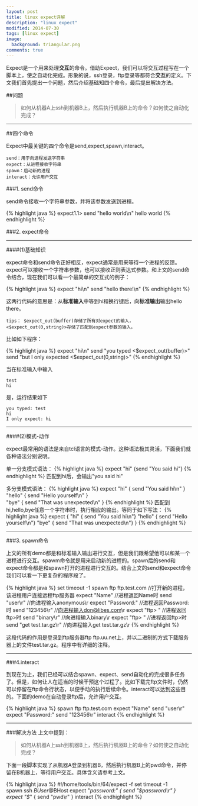 ```yaml
---
layout: post
title: linux expect详解
description: "linux expect"
modified: 2014-07-30
tags: [linux expect]
image:
  background: triangular.png
comments: true
---
```


Expect是一个用来处理**交互**的命令。借助Expect，我们可以将交互过程写在一个脚本上，使之自动化完成。形象的说，ssh登录，ftp登录等都符合**交互**的定义。下文我们首先提出一个问题，然后介绍基础知四个命令，最后提出解决方法。

##问题

>如何从机器A上ssh到机器B上，然后执行机器B上的命令？如何使之自动化完成？

---

##四个命令

Expect中最关键的四个命令是send,expect,spawn,interact。

```
send：用于向进程发送字符串
expect：从进程接收字符串
spawn：启动新的进程
interact：允许用户交互
```

###1. send命令

send命令接收一个字符串参数，并将该参数发送到进程。

{% highlight java %}
expect1.1> send "hello world\n"
hello world
{% endhighlight  %}


###2. expect命令

-----

####(1)基础知识

expect命令和send命令正好相反，expect通常是用来等待一个进程的反馈。expect可以接收一个字符串参数，也可以接收正则表达式参数。和上文的send命令结合，现在我们可以看一个最简单的交互式的例子：

{% highlight java %}
expect "hi\n"
send "hello there!\n"
{% endhighlight  %}

这两行代码的意思是：从**标准输入**中等到hi和换行键后，向**标准输出**输出hello there。

```
tips： $expect_out(buffer)存储了所有对expect的输入，<$expect_out(0,string)>存储了匹配到expect参数的输入。
```

比如如下程序：

{% highlight java %}
expect "hi\n"
send "you typed <$expect_out(buffer)>"
send "but I only expected <$expect_out(0,string)>"
{% endhighlight  %}

当在标准输入中输入

```
test
hi
```

是，运行结果如下

```
you typed: test
hi
I only expect: hi
```

------

####(2)模式-动作


expect最常用的语法是来自tcl语言的模式-动作。这种语法极其灵活，下面我们就各种语法分别说明。

单一分支模式语法：
{% highlight java %}
expect "hi" {send "You said hi"}
{% endhighlight  %}
匹配到hi后，会输出"you said hi"


多分支模式语法：
{% highlight java %}
expect "hi" { send "You said hi\n" } \
"hello" { send "Hello yourself\n" } \
"bye" { send "That was unexpected\n" }
{% endhighlight  %}
匹配到hi,hello,bye任意一个字符串时，执行相应的输出。等同于如下写法：
{% highlight java %}
expect {
"hi" { send "You said hi\n"}
"hello" { send "Hello yourself\n"}
"bye" { send "That was unexpected\n"}
}
{% endhighlight  %}

-----

###3. spawn命令

上文的所有demo都是和标准输入输出进行交互，但是我们跟希望他可以和某一个进程进行交互。spawm命令就是用来启动新的进程的。spawn后的send和expect命令都是和spawn打开的进程进行交互的。结合上文的send和expect命令我们可以看一下更复杂的程序段了。

{% highlight java %}
set timeout -1
spawn ftp ftp.test.com      //打开新的进程，该进程用户连接远程ftp服务器
expect "Name"             //进程返回Name时
send "user\r"        //向进程输入anonymous\r
expect "Password:"        //进程返回Password:时
send "123456\r"    //向进程输入don@libes.com\r
expect "ftp> "            //进程返回ftp>时
send "binary\r"           //向进程输入binary\r
expect "ftp> "            //进程返回ftp>时
send "get test.tar.gz\r"  //向进程输入get test.tar.gz\r
{% endhighlight  %}

这段代码的作用是登录到ftp服务器ftp ftp.uu.net上，并以二进制的方式下载服务器上的文件test.tar.gz。程序中有详细的注释。

-----

###4.interact

到现在为止，我们已经可以结合spawn、expect、send自动化的完成很多任务了。但是，如何让人在适当的时候干预这个过程了。比如下载完ftp文件时，仍然可以停留在ftp命令行状态，以便手动的执行后续命令。interact可以达到这些目的。下面的demo在自动登录ftp后，允许用户交互。

{% highlight java %}
spawn ftp ftp.test.com
expect "Name"
send "user\r"
expect "Password:"
send "123456\r"
interact
{% endhighlight  %}

------

###解决方法
上文中提到：
>如何从机器A上ssh到机器B上，然后执行机器B上的命令？如何使之自动化完成？

下面一段脚本实现了从机器A登录到机器B，然后执行机器B上的pwd命令，并停留在B机器上，等待用户交互。具体含义请参考上文。

{% highlight java %}
 #!/home/tools/bin/64/expect -f
 set timeout -1  
 spawn ssh $BUser@$BHost
 expect  "*password:" { send "$password\r" }
 expect  "$*" { send "pwd\r" }
 interact
{% endhighlight  %}

